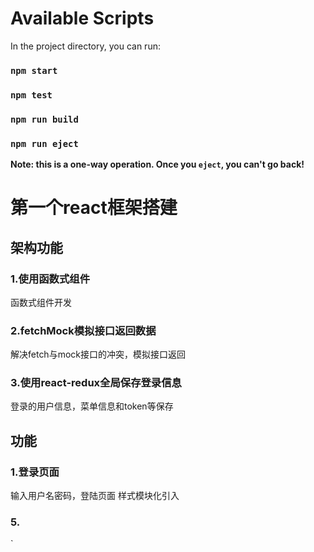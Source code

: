 # Available Scripts
In the project directory, you can run:
### `npm start`
### `npm test`
### `npm run build`
### `npm run eject`
**Note: this is a one-way operation. Once you `eject`, you can't go back!**




# 第一个react框架搭建

## 架构功能

### 1.使用函数式组件
函数式组件开发
### 2.fetchMock模拟接口返回数据
解决fetch与mock接口的冲突，模拟接口返回
### 3.使用react-redux全局保存登录信息
登录的用户信息，菜单信息和token等保存

## 功能
### 1.登录页面
输入用户名密码，登陆页面
样式模块化引入
### 5.
`